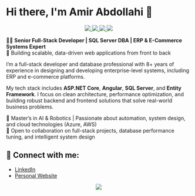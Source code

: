 # Hi there, I'm Amir Abdollahi 👋

<p align="center"> 
 <a href="mailto:amir@abdollahi.dev" alt="Email">
   <img src="https://img.shields.io/badge/amir@abdollahi.dev-0078D4?style=flat&logo=email&logoColor=white" />
 </a>
 <a href="https://amir.abdollahi.dev" alt="Website">
   <img src="https://img.shields.io/badge/amir.abdollahi.dev-grey?style=flat&logo=website&logoColor=white" />
 </a>
 <a href="https://www.linkedin.com/in/amir-abdollahi-k/" alt="Connect on LinkedIn">
   <img src="https://img.shields.io/badge/Linkedin-0072b1?style=flat&logo=Linkedin&logoColor=white" />
 </a>
 <a href="https://wa.me/989141097499" alt="WhatsApp" target="_blank">
   <img src="https://img.shields.io/badge/WhatsApp-25D366?style=flat&logo=whatsapp&logoColor=white" />
 </a>
</p>

👨‍💻 **Senior Full-Stack Developer | SQL Server DBA | ERP & E-Commerce Systems Expert**  
🎯 Building scalable, data-driven web applications from front to back

I’m a full-stack developer and database professional with 8+ years of experience in designing and developing enterprise-level systems, including ERP and e-commerce platforms.

My tech stack includes **ASP.NET Core**, **Angular**, **SQL Server**, and **Entity Framework**. I focus on clean architecture, performance optimization, and building robust backend and frontend solutions that solve real-world business problems.

🧠 Master’s in AI & Robotics | Passionate about automation, system design, and cloud technologies (Azure, AWS)  
🚀 Open to collaboration on full-stack projects, database performance tuning, and intelligent system design


## 💬 Connect with me:
- [LinkedIn](https://linkedin.com/in/amir-abdollahi-k)
- [Personal Website](https://amir.abdollahi.dev)

<p align="center">
  <img src="https://github-readme-stats.vercel.app/api?username=AmirAbdollahi&show_icons=true&count_private=true&include_all_commits=true" />
</p>
